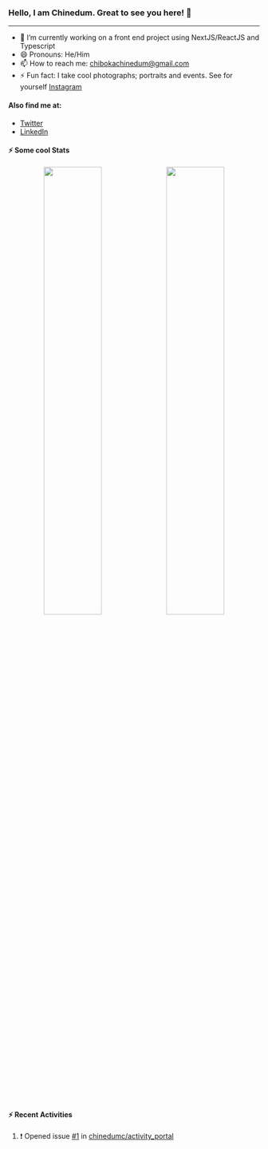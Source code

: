 ### Hello, I am Chinedum. Great to see you here! 👋
___

- 🔭 I’m currently working on a front end project using NextJS/ReactJS and Typescript 
- 😄 Pronouns: He/Him
- 📫 How to reach me: chibokachinedum@gmail.com
- ⚡ Fun fact: I take cool photographs; portraits and events. See for yourself [Instagram](https://instagram.com/misterciicii)

#### Also find me at:
- [Twitter](https://twitter.com/griinglassis)
- [LinkedIn](linkedin.com/in/chinedum-chiboka-bb56a914)
<!--
**chinedumc/chinedumc** is a ✨ _special_ ✨ repository because its `README.md` (this file) appears on your GitHub profile.

Here are some ideas to get you started:

- 🌱 I’m currently learning NodeJS and Android Mobile development
- 👯 I’m looking to collaborate on open source front end projects
- 🤔 I’m looking for help with ...
- 💬 Ask me about getting your github account to look cool like mine


-->


#### :zap: Some cool Stats
<p align="center">
  <img width="48%" src="https://github-readme-stats.vercel.app/api?username=chinedumc&show_icons=true&theme=tokyonight" />
  <img width="48%" src="https://github-readme-streak-stats.herokuapp.com/?user=chinedumc&show_icons=true&theme=tokyonight" />
</p>



#### :zap: Recent Activities
<!--START_SECTION:activity-->
1. ❗️ Opened issue [#1](https://github.com/chinedumc/activity_portal/issues/1) in [chinedumc/activity_portal](https://github.com/chinedumc/activity_portal)
<!--END_SECTION:activity-->

